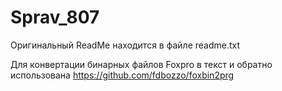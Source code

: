 Sprav_807
============================================================================

Оригинальный ReadMe находится в файле readme.txt

Для конвертации бинарных файлов Foxpro в текст и обратно использована https://github.com/fdbozzo/foxbin2prg
